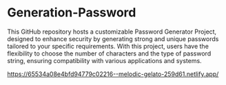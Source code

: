 # Generation-Password

<p>This GitHub repository hosts a customizable Password Generator Project, designed to enhance security by generating strong and unique passwords tailored to your specific requirements. With this project, users have the flexibility to choose the number of characters and the type of password string, ensuring compatibility with various applications and systems.</p>

<a>https://65534a08e4bfd94779c02216--melodic-gelato-259d61.netlify.app/</a>
